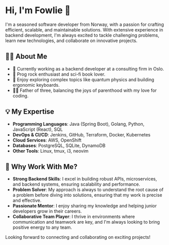 # Hi, I'm Fowlie 👋

I'm a seasoned software developer from Norway, with a passion for crafting efficient, scalable, and maintainable solutions. With extensive experience in backend development, I'm always excited to tackle challenging problems, learn new technologies, and collaborate on innovative projects.

## 👨‍💻 About Me

- 💼 Currently working as a backend developer at a consulting firm in Oslo.
- 🎸 Prog rock enthusiast and sci-fi book lover.
- 🧠 Enjoy exploring complex topics like quantum physics and building ergonomic keyboards.
- 👨‍👧 Father of three, balancing the joys of parenthood with my love for coding.

## 💡 My Expertise

- **Programming Languages**: Java (Spring Boot), Golang, Python, JavaScript (React), SQL
- **DevOps & CI/CD**: Jenkins, GitHub, Terraform, Docker, Kubernetes
- **Cloud Services**: AWS, OpenShift
- **Databases**: PostgreSQL, SQLite, DynamoDB
- **Other Tools**: Linux, tmux, i3, neovim

## 🌟 Why Work With Me?

- **Strong Backend Skills**: I excel in building robust APIs, microservices, and backend systems, ensuring scalability and performance.
- **Problem Solver**: My approach is always to understand the root cause of a problem before diving into solutions, ensuring that my work is precise and effective.
- **Passionate Mentor**: I enjoy sharing my knowledge and helping junior developers grow in their careers.
- **Collaborative Team Player**: I thrive in environments where communication and teamwork are key, and I'm always looking to bring positive energy to any team.

Looking forward to connecting and collaborating on exciting projects!
